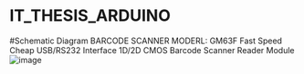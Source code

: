 ﻿# IT_THESIS_ARDUINO

#Schematic Diagram
BARCODE SCANNER MODERL:  GM63F Fast Speed Cheap USB/RS232 Interface 1D/2D CMOS Barcode Scanner Reader Module
![image](https://github.com/GarudaKurt/IT_THESIS_ARDUINO/assets/60842892/f51a2443-9036-4ca6-863d-78badbf0880c)
